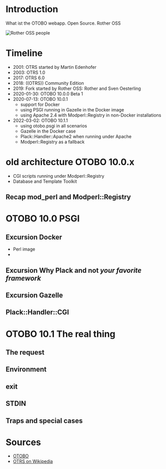 # Introduction

What ist the OTOBO webapp. Open Source. Rother OSS

![Rother OSS people](https://rother-oss.com/wp-content/uploads/2020/05/Header-rother-OSS-experten-fuer-die-otrs-community-edition-1500x630.jpg)

# Timeline

- 2001: OTRS started by Martin Edenhofer
- 2003: OTRS 1.0
- 2017: OTRS 6.0
- 2018: ((OTRS)) Community Edition
- 2019: Fork started by Rother OSS:  Rother and Sven Oesterling
- 2020-01-30: OTOBO 10.0.0 Beta 1
- 2020-07-13: OTOBO 10.0.1 
  - support for Docker
  - using PSGI running in Gazelle in the Docker image
  - using Apache 2.4 with Modperl::Registry in non-Docker installations
- 2022-03-02: OTOBO 10.1.1
  - using otobo.psgi in all scenarios
  - Gazelle in the Docker case
  - Plack::Handler::Apache2 when running under Apache
  - Modperl::Registry as a fallback

# old architecture OTOBO 10.0.x

- CGI scripts running under Modperl::Registry
- Database and Template Toolkit

## Recap mod_perl and Modperl::Registry

# OTOBO 10.0 PSGI

## Excursion Docker

- Perl image
- 

## Excursion Why Plack and not *your favorite framework*

## Excursion Gazelle

## Plack::Handler::CGI

# OTOBO 10.1 The real thing

## The request

## Environment

## exit

## STDIN

## Traps and special cases

# Sources

- [OTOBO](https://otobo.de/de/community/)
- [OTRS on Wikipedia](https://de.wikipedia.org/wiki/OTRS)
